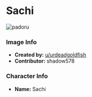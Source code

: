 # Sachi

![padoru](https://raw.githubusercontent.com/shadow578/Padoru-Padoru/master/Padoru/reddit-sachi.png "Sachi")

### Image Info
* **Created by:**    [u/urdeadgoldfish](https://www.reddit.com/r/Animemes/comments/cy8bay/mascots_padoru_early_december/)
* **Contributor:**   shadow578

### Character Info
* **Name:**   Sachi


